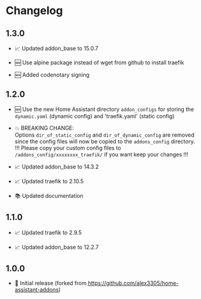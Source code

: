 # Changelog

## 1.3.0

* 📈 Updated addon_base to 15.0.7  

* 🆕 Use alpine package instead of wget from github to install traefik

* 🆕 Added codenotary signing

## 1.2.0

* 🆕 Use the new Home Assistant directory `addon_configs` for storing the `dynamic.yaml` (dynamic config) and 'traefik.yaml' (static config)  

* 💥 BREAKING CHANGE:  
     Options `dir_of_static_config` and `dir_of_dynamic_config` are removed since the config files will now be copied to the `addons_config` directory.  
     !!! Please copy your custom config files to `/addons_config/xxxxxxxx_traefik/` if you want keep your changes !!!  

* 📈 Updated addon_base to 14.3.2  

* 📈 Updated traefik to 2.10.5  

* 📚 Updated documentation  

## 1.1.0

* 📈 Updated traefik to 2.9.5  

* 📈 Updated addon_base to 12.2.7  

## 1.0.0

* 🎉 Initial release (forked from https://github.com/alex3305/home-assistant-addons)  